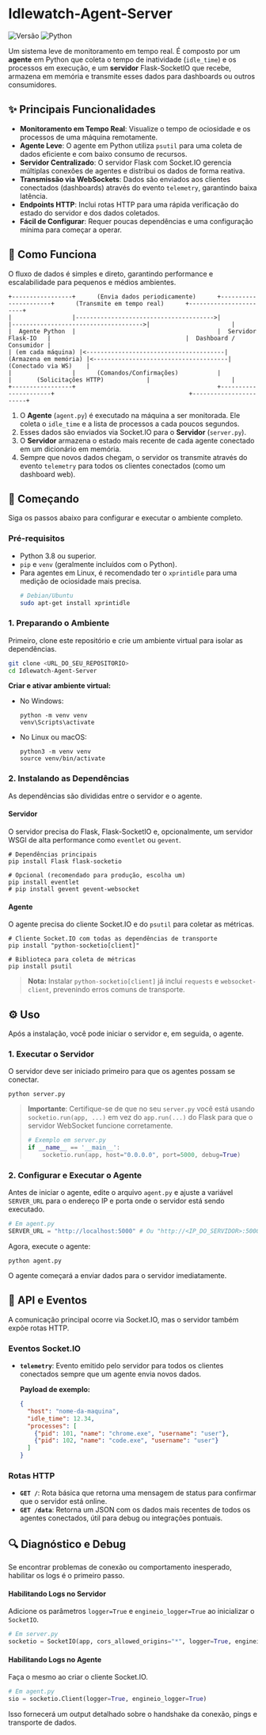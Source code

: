 # Idlewatch-Agent-Server

![Versão](https://img.shields.io/badge/version-1.0.0-blue)
![Python](https://img.shields.io/badge/python-3.8+-blue.svg)

Um sistema leve de monitoramento em tempo real. É composto por um **agente** em Python que coleta o tempo de inatividade (`idle_time`) e os processos em execução, e um **servidor** Flask-SocketIO que recebe, armazena em memória e transmite esses dados para dashboards ou outros consumidores.

## ✨ Principais Funcionalidades

-   **Monitoramento em Tempo Real**: Visualize o tempo de ociosidade e os processos de uma máquina remotamente.
-   **Agente Leve**: O agente em Python utiliza `psutil` para uma coleta de dados eficiente e com baixo consumo de recursos.
-   **Servidor Centralizado**: O servidor Flask com Socket.IO gerencia múltiplas conexões de agentes e distribui os dados de forma reativa.
-   **Transmissão via WebSockets**: Dados são enviados aos clientes conectados (dashboards) através do evento `telemetry`, garantindo baixa latência.
-   **Endpoints HTTP**: Inclui rotas HTTP para uma rápida verificação do estado do servidor e dos dados coletados.
-   **Fácil de Configurar**: Requer poucas dependências e uma configuração mínima para começar a operar.

## 🚀 Como Funciona

O fluxo de dados é simples e direto, garantindo performance e escalabilidade para pequenos e médios ambientes.

```
+-----------------+      (Envia dados periodicamente)      +----------------------+      (Transmite em tempo real)      +-----------------------+
|                 |--------------------------------------->|                      |------------------------------------->|                       |
|  Agente Python  |                                        |  Servidor Flask-IO   |                                      |  Dashboard / Consumidor |
| (em cada máquina) |<---------------------------------------| (Armazena em memória) |<--------------------------------------|   (Conectado via WS)    |
|                 |      (Comandos/Confirmações)           |                      |       (Solicitações HTTP)            |                       |
+-----------------+                                        +----------------------+                                      +-----------------------+
```

1.  O **Agente** (`agent.py`) é executado na máquina a ser monitorada. Ele coleta o `idle_time` e a lista de processos a cada poucos segundos.
2.  Esses dados são enviados via Socket.IO para o **Servidor** (`server.py`).
3.  O **Servidor** armazena o estado mais recente de cada agente conectado em um dicionário em memória.
4.  Sempre que novos dados chegam, o servidor os transmite através do evento `telemetry` para todos os clientes conectados (como um dashboard web).

## 🔧 Começando

Siga os passos abaixo para configurar e executar o ambiente completo.

### Pré-requisitos

-   Python 3.8 ou superior.
-   `pip` e `venv` (geralmente incluídos com o Python).
-   Para agentes em Linux, é recomendado ter o `xprintidle` para uma medição de ociosidade mais precisa.
    ```bash
    # Debian/Ubuntu
    sudo apt-get install xprintidle
    ```

### 1. Preparando o Ambiente

Primeiro, clone este repositório e crie um ambiente virtual para isolar as dependências.

```bash
git clone <URL_DO_SEU_REPOSITORIO>
cd Idlewatch-Agent-Server
```

**Criar e ativar ambiente virtual:**

-   No Windows:
    ```shell
    python -m venv venv
    venv\Scripts\activate
    ```
-   No Linux ou macOS:
    ```shell
    python3 -m venv venv
    source venv/bin/activate
    ```

### 2. Instalando as Dependências

As dependências são divididas entre o servidor e o agente.

#### Servidor

O servidor precisa do Flask, Flask-SocketIO e, opcionalmente, um servidor WSGI de alta performance como `eventlet` ou `gevent`.

```shell
# Dependências principais
pip install Flask flask-socketio

# Opcional (recomendado para produção, escolha um)
pip install eventlet
# pip install gevent gevent-websocket
```

#### Agente

O agente precisa do cliente Socket.IO e do `psutil` para coletar as métricas.

```shell
# Cliente Socket.IO com todas as dependências de transporte
pip install "python-socketio[client]"

# Biblioteca para coleta de métricas
pip install psutil
```

> **Nota:** Instalar `python-socketio[client]` já inclui `requests` e `websocket-client`, prevenindo erros comuns de transporte.

## ⚙️ Uso

Após a instalação, você pode iniciar o servidor e, em seguida, o agente.

### 1. Executar o Servidor

O servidor deve ser iniciado primeiro para que os agentes possam se conectar.

```shell
python server.py
```

> **Importante**: Certifique-se de que no seu `server.py` você está usando `socketio.run(app, ...)` em vez do `app.run(...)` do Flask para que o servidor WebSocket funcione corretamente.
>
> ```python
> # Exemplo em server.py
> if __name__ == '__main__':
>     socketio.run(app, host="0.0.0.0", port=5000, debug=True)
> ```

### 2. Configurar e Executar o Agente

Antes de iniciar o agente, edite o arquivo `agent.py` e ajuste a variável `SERVER_URL` para o endereço IP e porta onde o servidor está sendo executado.

```python
# Em agent.py
SERVER_URL = "http://localhost:5000" # Ou "http://<IP_DO_SERVIDOR>:5000"
```

Agora, execute o agente:

```shell
python agent.py
```

O agente começará a enviar dados para o servidor imediatamente.

## 📡 API e Eventos

A comunicação principal ocorre via Socket.IO, mas o servidor também expõe rotas HTTP.

### Eventos Socket.IO

-   **`telemetry`**: Evento emitido pelo servidor para todos os clientes conectados sempre que um agente envia novos dados.

    **Payload de exemplo:**
    ```json
    {
      "host": "nome-da-maquina",
      "idle_time": 12.34,
      "processes": [
        {"pid": 101, "name": "chrome.exe", "username": "user"},
        {"pid": 102, "name": "code.exe", "username": "user"}
      ]
    }
    ```

### Rotas HTTP

-   **`GET /`**: Rota básica que retorna uma mensagem de status para confirmar que o servidor está online.
-   **`GET /data`**: Retorna um JSON com os dados mais recentes de todos os agentes conectados, útil para debug ou integrações pontuais.

## 🔍 Diagnóstico e Debug

Se encontrar problemas de conexão ou comportamento inesperado, habilitar os logs é o primeiro passo.

#### Habilitando Logs no Servidor

Adicione os parâmetros `logger=True` e `engineio_logger=True` ao inicializar o `SocketIO`.

```python
# Em server.py
socketio = SocketIO(app, cors_allowed_origins="*", logger=True, engineio_logger=True)
```

#### Habilitando Logs no Agente

Faça o mesmo ao criar o cliente Socket.IO.

```python
# Em agent.py
sio = socketio.Client(logger=True, engineio_logger=True)
```

Isso fornecerá um output detalhado sobre o handshake da conexão, pings e transporte de dados.
